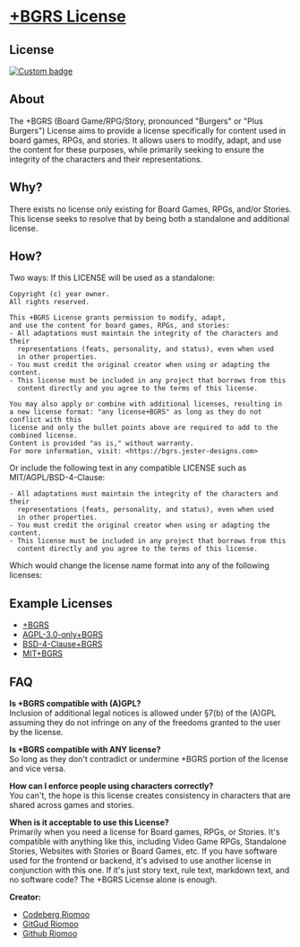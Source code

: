 # [+BGRS License](https://bgrs.jester-designs.com/)

## License

[![Custom badge](https://img.shields.io/endpoint?style=for-the-badge&url=https%3A%2F%2Fshare.jester-designs.com%2Fmedia%2Fbank%2Fkeep%2Fmitplusbsd4.json)](LICENSE)

## About
The +BGRS (Board Game/RPG/Story, pronounced "Burgers" or "Plus Burgers") License aims to provide a license specifically for content used in board games, RPGs, and stories. It allows users to modify, adapt, and use the content for these purposes, while primarily seeking to ensure the integrity of the characters and their representations.

## Why?
There exists no license only existing for Board Games, RPGs, and/or Stories. This license seeks to resolve that by being both a standalone and additional license.

## How?
Two ways:
If this LICENSE will be used as a standalone:
```
Copyright (c) year owner.
All rights reserved.

This +BGRS License grants permission to modify, adapt,
and use the content for board games, RPGs, and stories:
- All adaptations must maintain the integrity of the characters and their
  representations (feats, personality, and status), even when used
  in other properties.
- You must credit the original creator when using or adapting the content.
- This license must be included in any project that borrows from this
  content directly and you agree to the terms of this license.

You may also apply or combine with additional licenses, resulting in
a new license format: "any license+BGRS" as long as they do not conflict with this
license and only the bullet points above are required to add to the combined license.
Content is provided "as is," without warranty.
For more information, visit: <https://bgrs.jester-designs.com>
```
Or include the following text in any compatible LICENSE such as MIT/AGPL/BSD-4-Clause:
```
- All adaptations must maintain the integrity of the characters and their
  representations (feats, personality, and status), even when used
  in other properties.
- You must credit the original creator when using or adapting the content.
- This license must be included in any project that borrows from this
  content directly and you agree to the terms of this license.
```
Which would change the license name format into any of the following licenses:

## Example Licenses
- [+BGRS](www/docs/+BGRS.txt)
- [AGPL-3.0-only+BGRS](www/docs/AGPL-3.0-only+BGRS.txt)
- [BSD-4-Clause+BGRS](www/docs/BSD-4-Clause+BGRS.txt)
- [MIT+BGRS](www/docs/MIT+BGRS.txt)

## FAQ
**Is +BGRS compatible with (A)GPL?**  
Inclusion of additional legal notices is allowed under §7(b) of the (A)GPL assuming they do not infringe on any of the freedoms granted to the user by the license.

**Is +BGRS compatible with ANY license?**  
So long as they don't contradict or undermine +BGRS portion of the license and vice versa.

**How can I enforce people using characters correctly?**  
You can't, the hope is this license creates consistency in characters that are shared across games and stories.

**When is it acceptable to use this License?**  
Primarily when you need a license for Board games, RPGs, or Stories. It's compatible with anything like this, including Video Game RPGs, Standalone Stories, Websites with Stories or Board Games, etc. If you have software used for the frontend or backend, it's advised to use another license in conjunction with this one. If it's just story text, rule text, markdown text, and no software code? The +BGRS License alone is enough.

**Creator:**
- [Codeberg Riomoo](https://codeberg.org/riomoo)
- [GitGud Riomoo](https://gitgud.io/riomoo)
- [Github Riomoo](https://github.com/riomoo)
